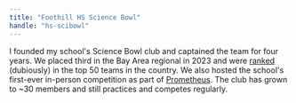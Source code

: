 ```yaml
---
title: "Foothill HS Science Bowl"
handle: "hs-scibowl"
---
```


I founded my school's Science Bowl club and captained the team for four years. We placed third in the Bay Area regional in 2023 and were <a href="https://docs.google.com/spreadsheets/d/1B1DQBvSZG1TxzbyByhLFaBIssnJQ6BRLhukh7kHB59E/edit?usp=sharing">ranked</a> (dubiously) in the top 50 teams in the country. We also hosted the school's first-ever in-person competition as part of <a href="/projects/prometheus">Prometheus</a>. The club has grown to ~30 members and still practices and competes regularly.